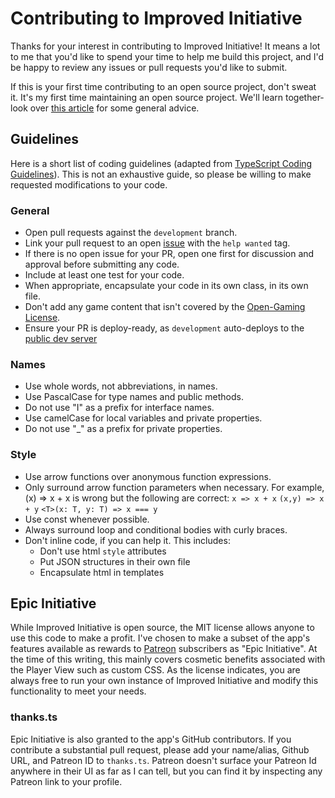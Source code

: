 # Contributing to Improved Initiative

Thanks for your interest in contributing to Improved Initiative! It means a lot to me that you'd like to spend your time to help me build this project, and I'd be happy to review any issues or pull requests you'd like to submit.

If this is your first time contributing to an open source project, don't sweat it. It's my first time maintaining an open source project. We'll learn together- look over [this article](https://opensource.guide/how-to-contribute/) for some general advice.

## Guidelines
Here is a short list of coding guidelines (adapted from [TypeScript Coding Guidelines](https://github.com/Microsoft/TypeScript/wiki/Coding-guidelines)). This is not an exhaustive guide, so please be willing to make requested modifications to your code.

### General
* Open pull requests against the `development` branch.
* Link your pull request to an open [issue](https://github.com/cynicaloptimist/improved-initiative/labels/help%20wanted) with the `help wanted` tag.
* If there is no open issue for your PR, open one first for discussion and approval before submitting any code.
* Include at least one test for your code.
* When appropriate, encapsulate your code in its own class, in its own file.
* Don't add any game content that isn't covered by the [Open-Gaming License](http://dnd.wizards.com/articles/features/systems-reference-document-srd).
* Ensure your PR is deploy-ready, as `development` auto-deploys to the [public dev server](http://improved-initiative-dev.azurewebsites.net/)

### Names
* Use whole words, not abbreviations, in names.
* Use PascalCase for type names and public methods.
* Do not use "I" as a prefix for interface names.
* Use camelCase for local variables and private properties.
* Do not use "_" as a prefix for private properties.

### Style
* Use arrow functions over anonymous function expressions.
* Only surround arrow function parameters when necessary. 
For example, (x) => x + x is wrong but the following are correct:
`x => x + x`
`(x,y) => x + y`
`<T>(x: T, y: T) => x === y`
* Use const whenever possible.
* Always surround loop and conditional bodies with curly braces.
* Don't inline code, if you can help it. This includes:
    * Don't use html `style` attributes
    * Put JSON structures in their own file
    * Encapsulate html in templates

## Epic Initiative
While Improved Initiative is open source, the MIT license allows anyone to use this code to make a profit. I've chosen to make a subset of the app's features available as rewards to [Patreon](https://www.patreon.com/improvedinitiative) subscribers as "Epic Initiative". At the time of this writing, this mainly covers cosmetic benefits associated with the Player View such as custom CSS. As the license indicates, you are always free to run your own instance of Improved Initiative and modify this functionality to meet your needs.

### thanks.ts
Epic Initiative is also granted to the app's GitHub contributors. If you contribute a substantial pull request, please add your name/alias, Github URL, and Patreon ID to `thanks.ts`. Patreon doesn't surface your Patreon Id anywhere in their UI as far as I can tell, but you can find it by inspecting any Patreon link to your profile.
